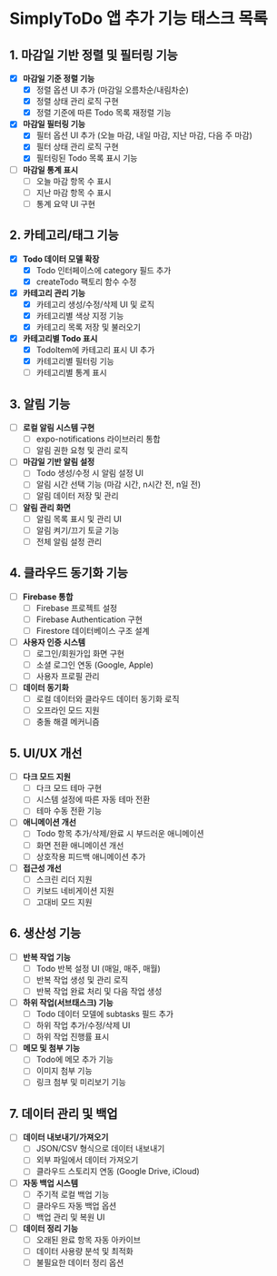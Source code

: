 # SimplyToDo 앱 추가 기능 태스크 목록

## 1. 마감일 기반 정렬 및 필터링 기능
- [x] **마감일 기준 정렬 기능**
  - [x] 정렬 옵션 UI 추가 (마감일 오름차순/내림차순)
  - [x] 정렬 상태 관리 로직 구현
  - [x] 정렬 기준에 따른 Todo 목록 재정렬 기능

- [x] **마감일 필터링 기능**
  - [x] 필터 옵션 UI 추가 (오늘 마감, 내일 마감, 지난 마감, 다음 주 마감)
  - [x] 필터 상태 관리 로직 구현
  - [x] 필터링된 Todo 목록 표시 기능

- [ ] **마감일 통계 표시**
  - [ ] 오늘 마감 항목 수 표시
  - [ ] 지난 마감 항목 수 표시
  - [ ] 통계 요약 UI 구현

## 2. 카테고리/태그 기능
- [x] **Todo 데이터 모델 확장**
  - [x] Todo 인터페이스에 category 필드 추가
  - [x] createTodo 팩토리 함수 수정

- [x] **카테고리 관리 기능**
  - [x] 카테고리 생성/수정/삭제 UI 및 로직
  - [x] 카테고리별 색상 지정 기능
  - [x] 카테고리 목록 저장 및 불러오기

- [x] **카테고리별 Todo 표시**
  - [x] TodoItem에 카테고리 표시 UI 추가
  - [x] 카테고리별 필터링 기능
  - [ ] 카테고리별 통계 표시

## 3. 알림 기능
- [ ] **로컬 알림 시스템 구현**
  - [ ] expo-notifications 라이브러리 통합
  - [ ] 알림 권한 요청 및 관리 로직

- [ ] **마감일 기반 알림 설정**
  - [ ] Todo 생성/수정 시 알림 설정 UI
  - [ ] 알림 시간 선택 기능 (마감 시간, n시간 전, n일 전)
  - [ ] 알림 데이터 저장 및 관리

- [ ] **알림 관리 화면**
  - [ ] 알림 목록 표시 및 관리 UI
  - [ ] 알림 켜기/끄기 토글 기능
  - [ ] 전체 알림 설정 관리

## 4. 클라우드 동기화 기능
- [ ] **Firebase 통합**
  - [ ] Firebase 프로젝트 설정
  - [ ] Firebase Authentication 구현
  - [ ] Firestore 데이터베이스 구조 설계

- [ ] **사용자 인증 시스템**
  - [ ] 로그인/회원가입 화면 구현
  - [ ] 소셜 로그인 연동 (Google, Apple)
  - [ ] 사용자 프로필 관리

- [ ] **데이터 동기화**
  - [ ] 로컬 데이터와 클라우드 데이터 동기화 로직
  - [ ] 오프라인 모드 지원
  - [ ] 충돌 해결 메커니즘

## 5. UI/UX 개선
- [ ] **다크 모드 지원**
  - [ ] 다크 모드 테마 구현
  - [ ] 시스템 설정에 따른 자동 테마 전환
  - [ ] 테마 수동 전환 기능

- [ ] **애니메이션 개선**
  - [ ] Todo 항목 추가/삭제/완료 시 부드러운 애니메이션
  - [ ] 화면 전환 애니메이션 개선
  - [ ] 상호작용 피드백 애니메이션 추가

- [ ] **접근성 개선**
  - [ ] 스크린 리더 지원
  - [ ] 키보드 네비게이션 지원
  - [ ] 고대비 모드 지원

## 6. 생산성 기능
- [ ] **반복 작업 기능**
  - [ ] Todo 반복 설정 UI (매일, 매주, 매월)
  - [ ] 반복 작업 생성 및 관리 로직
  - [ ] 반복 작업 완료 처리 및 다음 작업 생성

- [ ] **하위 작업(서브태스크) 기능**
  - [ ] Todo 데이터 모델에 subtasks 필드 추가
  - [ ] 하위 작업 추가/수정/삭제 UI
  - [ ] 하위 작업 진행률 표시

- [ ] **메모 및 첨부 기능**
  - [ ] Todo에 메모 추가 기능
  - [ ] 이미지 첨부 기능
  - [ ] 링크 첨부 및 미리보기 기능

## 7. 데이터 관리 및 백업
- [ ] **데이터 내보내기/가져오기**
  - [ ] JSON/CSV 형식으로 데이터 내보내기
  - [ ] 외부 파일에서 데이터 가져오기
  - [ ] 클라우드 스토리지 연동 (Google Drive, iCloud)

- [ ] **자동 백업 시스템**
  - [ ] 주기적 로컬 백업 기능
  - [ ] 클라우드 자동 백업 옵션
  - [ ] 백업 관리 및 복원 UI

- [ ] **데이터 정리 기능**
  - [ ] 오래된 완료 항목 자동 아카이브
  - [ ] 데이터 사용량 분석 및 최적화
  - [ ] 불필요한 데이터 정리 옵션
